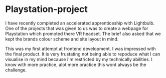 # Playstation-project

I have recently completed an accelerated apprenticeship with Lightbulb.  One of the projects that was given to us was to create a webpage for Playstation which promoted there VR headset.  The brief also asked that we kept the brands colour scheme and site layout in mind.  

This was my first attempt at frontend development. I was impressed with the final product. It is very frustating not being able to repoduce what I can visualise in my mind because i'm restricted by my technically abilities.  I know with more practice, alot more practice this wont always be the challenge.
